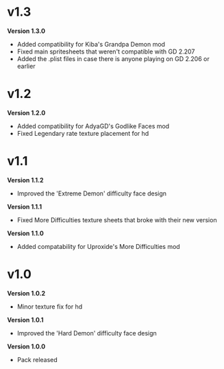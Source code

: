 # v1.3
**Version 1.3.0**
 - Added compatibility for Kiba's Grandpa Demon mod
 - Fixed main spritesheets that weren't compatible with GD 2.207
 - Added the .plist files in case there is anyone playing on GD 2.206 or earlier

# v1.2
**Version 1.2.0**
 - Added compatibility for AdyaGD's Godlike Faces mod
 - Fixed Legendary rate texture placement for hd

# v1.1
**Version 1.1.2**
 - Improved the 'Extreme Demon' difficulty face design

**Version 1.1.1**
 - Fixed More Difficulties texture sheets that broke with their new version

**Version 1.1.0**
 - Added compatability for Uproxide's More Difficulties mod

# v1.0
**Version 1.0.2**
 - Minor texture fix for hd

**Version 1.0.1**
 - Improved the 'Hard Demon' difficulty face design

**Version 1.0.0**
 - Pack released
